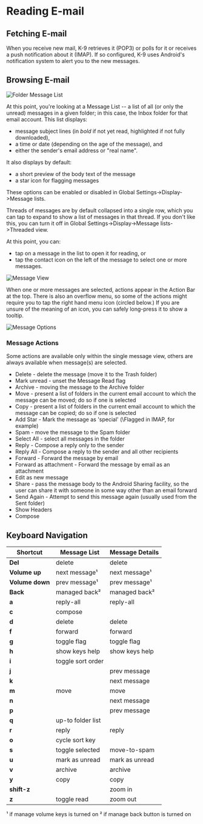 # Reading E-mail

## Fetching E-mail

When you receive new mail, K-9 retrieves it (POP3) or polls for it or receives a push notification about it
(IMAP).  If so configured, K-9 uses Android's notification system to alert you to the new messages.

## Browsing E-mail

![Folder Message List](img/reading_folder_view.png)

At this point, you're looking at a Message List -- a list of all (or only the unread) messages in a given folder; in 
this case, the Inbox folder for that email account.  This list displays:

* message subject lines (in *bold* if not yet read, highlighted if not fully downloaded),
* a time or date (depending on the age of the message), and 
* either the sender's email address or "real name".  
   
It also displays by default:

* a short preview of the body text of the message 
* a star icon for flagging messages 
  
These options can be enabled or disabled in Global Settings->Display->Message lists.

Threads of messages are by default collapsed into a single row, which you can tap to expand to show a list
of messages in that thread. If you don't like this, you can turn it off in 
Global Settings->Display->Message lists->Threaded view.

At this point, you can:

* tap on a message in the list to open it for reading, or 
* tap the contact icon on the left of the message to select one or more messages.

![Message View](img/reading_email_view.png)

When one or more messages are selected, actions appear in the Action Bar at the top. There is also
an overflow menu, so some of the actions might require you to tap the right hand menu icon (circled below.)
If you are unsure of the meaning of an icon, you can safely long-press it to show a tooltip.

![Message Options](img/reading_actionbar_options.png)

### Message Actions

Some actions are available only within the single message view, others are always available when message(s) are selected. 

* Delete - delete the message (move it to the Trash folder)
* Mark unread - unset the Message Read flag  
* Archive - moving the message to the Archive folder
* Move - present a list of folders in the current email account to which the message can be moved; do so if one is selected
* Copy - present a list of folders in the current email account to which the message can be copied; do so if one is selected
* Add Star - Mark the message as 'special' (\Flagged in IMAP, for example)
* Spam - move the message to the Spam folder
* Select All - select all messages in the folder
* Reply - Compose a reply only to the sender
* Reply All - Compose a reply to the sender and all other recipients
* Forward - Forward the message by email
* Forward as attachment - Forward the message by email as an attachment
* Edit as new message
* Share - pass the message body to the Android Sharing facility, so the user can share it with someone in some way other than an email forward
* Send Again - Attempt to send this message again (usually used from the Sent folder)
* Show Headers
* Compose

## Keyboard Navigation

| Shortcut        | Message List      | Message Details |
| --------------- | ----------------- | --------------- |
| **Del**         | delete            | delete          |
| **Volume up**   | next message¹     | next message¹   |
| **Volume down** | prev message¹     | prev message¹   |
| **Back**        | managed back²     | managed back²   |
| **a**           | reply-all         | reply-all       |
| **c**           | compose           |                 |
| **d**           | delete            | delete          |
| **f**           | forward           | forward         |
| **g**           | toggle flag       | toggle flag     |
| **h**           | show keys help    | show keys help  |
| **i**           | toggle sort order |                 |
| **j**           |                   | prev message    |
| **k**           |                   | next message    |
| **m**           | move              | move            |
| **n**           |                   | next message    |
| **p**           |                   | prev message    |
| **q**           | up-to folder list |                 |
| **r**           | reply             | reply           |
| **o**           | cycle sort key    |                 |
| **s**           | toggle selected   | move-to-spam    |
| **u**           | mark as unread    | mark as unread  |
| **v**           | archive           | archive         |
| **y**           | copy              | copy            |
| **shift-z**     |                   | zoom in         |
| **z**           | toggle read       | zoom out        |

¹ if manage volume keys is turned on
² if manage back button is turned on